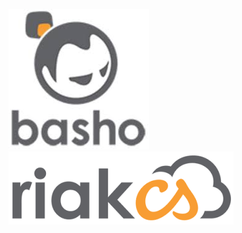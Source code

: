 ![Alt Text](https://github.com/yhidetoshi/Pictures/raw/master/Riak-CS/basho-icon.jpeg)
![Alt Text](https://github.com/yhidetoshi/Pictures/raw/master/Riak-CS/riak-cs-image.png)

